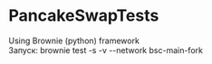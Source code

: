 # PancakeSwapTests
Using Brownie (python) framework  <br>
Запуск: brownie test -s -v --network bsc-main-fork
